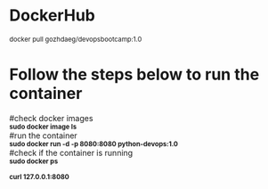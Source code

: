 # DockerHub <br /> 

<sub> docker pull gozhdaeg/devopsbootcamp:1.0 <br /> </sub>

# Follow the steps below to run the container <br />
#check docker images <br />
**<sub> sudo docker image ls <br /> </sub>**
#run the container <br />
**<sub> sudo docker run -d -p 8080:8080 python-devops:1.0 <br /> </sub>**
#check if the container is running <br />
**<sub> sudo docker ps <br /> </sub>**

**<sub> curl 127.0.0.1:8080 <br /> </sub>**


